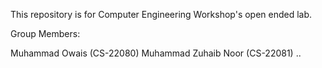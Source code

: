 This repository is for Computer Engineering Workshop's open ended lab.

Group Members:

Muhammad Owais (CS-22080)
Muhammad Zuhaib Noor (CS-22081)
..